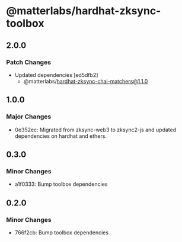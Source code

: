 # @matterlabs/hardhat-zksync-toolbox

## 2.0.0

### Patch Changes

- Updated dependencies [ed5dfb2]
  - @matterlabs/hardhat-zksync-chai-matchers@1.1.0

## 1.0.0

### Major Changes

- 0e352ec: Migrated from zksync-web3 to zksync2-js and updated dependencies on hardhat and ethers.

## 0.3.0

### Minor Changes

- a1f0333: Bump toolbox dependencies

## 0.2.0

### Minor Changes

- 766f2cb: Bump toolbox dependencies
